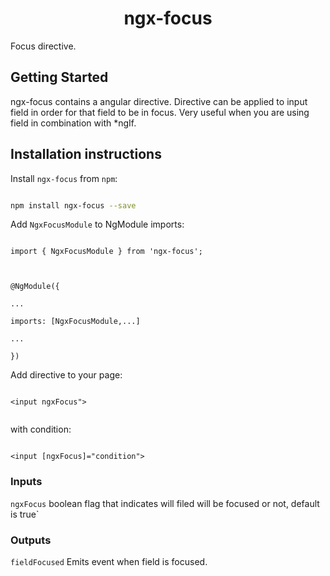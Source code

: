 <h1 align="center">ngx-focus</h1>



<p align="center">



Focus directive.



##  Getting Started



ngx-focus contains a angular directive. Directive can be applied to input field in order for that field to be in focus.
Very useful when you are using field in combination with *ngIf.


##  Installation instructions

Install `ngx-focus` from `npm`:

```bash

npm install ngx-focus --save

```



Add `NgxFocusModule` to NgModule imports:

```

import { NgxFocusModule } from 'ngx-focus';



@NgModule({

...

imports: [NgxFocusModule,...]

...

})

```
Add directive to your page:
```

<input ngxFocus">


```
with condition:
```

<input [ngxFocus]="condition">

```

### Inputs
`ngxFocus`
boolean flag that indicates will filed will be focused or not, default is true`

### Outputs
`fieldFocused`
Emits event when field is focused.

